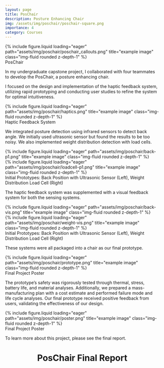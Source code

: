 ```yaml
---
layout: page
title: PosChair
description: Posture Enhancing Chair
img: /assets/img/poschair/poschair-square.png
importance: 4
category: Courses
---
```


<div class="row mt-3">
    <div class="col-sm mt-3 mt-md-0">
        {% include figure.liquid loading="eager" path="assets/img/poschair/poschair_callouts.png" title="example image" class="img-fluid rounded z-depth-1" %}
    </div>
</div>
<div class="caption">
    PosChair
</div>

In my undergraduate capstone project, I collaborated with four teammates to develop the PosChair, a posture enhancing chair. 

I focused on the design and implementation of the haptic feedback system, utilizing rapid prototyping and conducting user studies to refine the system for optimal intuitiveness. 

<div class="row justify-content-sm-center">
    <div class="col-sm-8 mt-3 mt-md-0">
        {% include figure.liquid loading="eager" path="assets/img/poschair/haptics.png" title="example image" class="img-fluid rounded z-depth-1" %}
    </div>
</div>
<div class="caption">
    Haptic Feedback System
</div>

We integrated posture detection using infrared sensors to detect back angle. 
We initially used ultrasonic sensor but found the results to be too noisy.
We also implemented weight distribution detection with load cells.

<div class="row justify-content-sm-center">
    <div class="col-sm-6 mt-3 mt-md-0">
        {% include figure.liquid loading="eager" path="assets/img/poschair/back-p1.png" title="example image" class="img-fluid rounded z-depth-1" %}
    </div>
    <div class="col-sm-6 mt-3 mt-md-0">
        {% include figure.liquid loading="eager" path="assets/img/poschair/loadcell-p1.png" title="example image" class="img-fluid rounded z-depth-1" %}
    </div>
</div>
<div class="caption">
    Initial Prototypes: Back Position with Ultrasonic Sensor (Left), Weight Distribution Load Cell (Right)
</div>

The haptic feedback system was supplemented with a visual feedback system for both the sensing systems.

<div class="row justify-content-sm-center">
    <div class="col-sm-6 mt-3 mt-md-0">
        {% include figure.liquid loading="eager" path="assets/img/poschair/back-vis.png" title="example image" class="img-fluid rounded z-depth-1" %}
    </div>
    <div class="col-sm-6 mt-3 mt-md-0">
        {% include figure.liquid loading="eager" path="assets/img/poschair/weight-vis.png" title="example image" class="img-fluid rounded z-depth-1" %}
    </div>
</div>
<div class="caption">
    Initial Prototypes: Back Position with Ultrasonic Sensor (Left), Weight Distribution Load Cell (Right)
</div>

These systems were all packaged into a chair as our final prototype.

<div class="row justify-content-sm-center">
    <div class="col-sm-6 mt-3 mt-md-0">
        {% include figure.liquid loading="eager" path="assets/img/poschair/prototype.png" title="example image" class="img-fluid rounded z-depth-1" %}
    </div>
</div>
<div class="caption">
    Final Project Poster
</div>

The prototype’s safety was rigorously tested through thermal, stress, battery life, and material analyses. 
Additionally, we prepared a mass-manufacturing plan with a cost estimate and performed failure mode and life cycle analyses. 
Our final prototype received positive feedback from users, validating the effectiveness of our design.

<div class="row justify-content-sm-center">
    <div class="col-sm mt-3 mt-md-0">
        {% include figure.liquid loading="eager" path="assets/img/poschair/poster.png" title="example image" class="img-fluid rounded z-depth-1" %}
    </div>
</div>
<div class="caption">
    Final Project Poster
</div>

To learn more about this project, please see the final report.

<div class="post">
    <header class="post-header">
      <h1 class="post-title">
        PosChair Final Report
          <a
            href="/assets/pdf/PostureChair_Final_Report.pdf"
            target="_blank"
            rel="noopener noreferrer"
            class="float-right"
            ><i class="fa-solid fa-file-pdf"></i
          ></a>
      </h1>
    </header>
</div>
